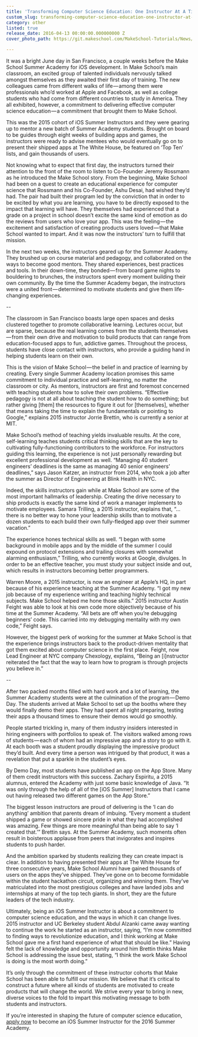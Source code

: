 ```yaml
---
title: 'Transforming Computer Science Education: One Instructor At A Time'
custom_slug: transforming-computer-science-education-one-instructor-at-a-time
category: other
listed: true
release_date: 2016-04-13 00:00:00.000000000 Z
cover_photo_path: https://git.makeschool.com/MakeSchool-Tutorials/News/672a3ae189939bdfb094a6831280ad7079f1234d//f6f7b3b1-3c88-43dc-a69f-805e5c7f1c26/cover_photo.jpeg

---
```

It was a bright June day in San Francisco, a couple weeks before the Make School Summer Academy for iOS development. In Make School’s main classroom, an excited group of talented individuals nervously talked amongst themselves as they awaited their first day of training. The new colleagues came from different walks of life — among them were professionals who’d worked at Apple and Facebook, as well as college students who had come from different countries to study in America. They all exhibited, however, a commitment to delivering effective computer science education — a commitment that brought them to Make School.

This was the 2015 cohort of iOS Summer Instructors and they were gearing up to mentor a new batch of Summer Academy students. Brought on board to be guides through eight weeks of building apps and games, the instructors were ready to advise mentees who would eventually go on to present their shipped apps at The White House, be featured on ‘Top Ten’ lists, and gain thousands of users.

Not knowing what to expect that first day, the instructors turned their attention to the front of the room to listen to Co-Founder Jeremy Rossmann as he introduced the Make School story. From the beginning, Make School had been on a quest to create an educational experience for computer science that Rossmann and his Co-Founder, Ashu Desai, had wished they’d had. The pair had built their program led by the conviction that in order to be excited by what you are learning, you have to be directly exposed to the impact that learning will have. They themselves had experienced that a grade on a project in school doesn’t excite the same kind of emotion as do the reviews from users who love your app. This was the feeling — the excitement and satisfaction of creating products users loved — that Make School wanted to impart. And it was now the instructors’ turn to fulfill that mission.

In the next two weeks, the instructors geared up for the Summer Academy. They brushed up on course material and pedagogy, and collaborated on the ways to become good mentors. They shared experiences, best practices and tools. In their down-time, they bonded — from board game nights to bouldering to brunches, the instructors spent every moment building their own community. By the time the Summer Academy began, the instructors were a united front — determined to motivate students and give them life-changing experiences.

--

The classroom in San Francisco boasts large open spaces and desks clustered together to promote collaborative learning. Lectures occur, but are sparse, because the real learning comes from the students themselves — from their own drive and motivation to build products that can range from education-focused apps to fun, addictive games. Throughout the process, students have close contact with instructors, who provide a guiding hand in helping students learn on their own.

This is the vision of Make School — the belief in and practice of learning by creating. Every single Summer Academy location promises this same commitment to individual practice and self-learning, no matter the classroom or city. As mentors, instructors are first and foremost concerned with teaching students how to solve their own problems. “Effective pedagogy is not at all about teaching the student how to do something; but rather giving [them] the resources to figure it out for [themselves], whether that means taking the time to explain the fundamentals or pointing to Google,” explains 2015 instructor Jorrie Brettin, who is currently a senior at MIT.

Make School’s method of teaching yields invaluable results. At the core, self-learning teaches students critical thinking skills that are the key to cultivating fully-functioning contributors to the workforce. For instructors guiding this learning, the experience is not just personally rewarding but excellent professional development as well. “Managing 40 student engineers’ deadlines is the same as managing 40 senior engineers’ deadlines,” says Jason Katzer, an instructor from 2014, who took a job after the summer as Director of Engineering at Blink Health in NYC.

Indeed, the skills instructors gain while at Make School are some of the most important hallmarks of leadership. Creating the drive necessary to ship products is exactly the same kind of work a manager implements to motivate employees. Samara Trilling, a 2015 instructor, explains that, “…there is no better way to hone your leadership skills than to motivate a dozen students to each build their own fully-fledged app over their summer vacation.”

The experience hones technical skills as well. “I began with some background in mobile apps and by the middle of the summer I could expound on protocol extensions and trailing closures with somewhat alarming enthusiasm,” Trilling, who currently works at Google, divulges. In order to be an effective teacher, you must study your subject inside and out, which results in instructors becoming better programmers.

Warren Moore, a 2015 instructor, is now an engineer at Apple’s HQ, in part because of his experience teaching at the Summer Academy. “I got my new job because of my experience writing and teaching highly technical subjects. Make School helped me hone those skills.” 2015 instructor Austin Feight was able to look at his own code more objectively because of his time at the Summer Academy. “All bets are off when you’re debugging beginners’ code. This carried into my debugging mentality with my own code,” Feight says.

However, the biggest perk of working for the summer at Make School is that the experience brings instructors back to the product-driven mentality that got them excited about computer science in the first place. Feight, now Lead Engineer at NYC company Chexology, explains, “Being an [i]nstructor reiterated the fact that the way to learn how to program is through projects you believe in.”

--

After two packed months filled with hard work and a lot of learning, the Summer Academy students were at the culmination of the program — Demo Day. The students arrived at Make School to set up the booths where they would finally demo their apps. They had spent all night preparing, testing their apps a thousand times to ensure their demos would go smoothly.

People started trickling in, many of them industry insiders interested in hiring engineers with portfolios to speak of. The visitors walked among rows of students — each of whom had an impressive app and a story to go with it. At each booth was a student proudly displaying the impressive product they’d built. And every time a person was intrigued by that product, it was a revelation that put a sparkle in the student’s eyes.

By Demo Day, most students have published an app on the App Store. Many of them credit instructors with this success. Zachary Espiritu, a 2015 alumnus, entered the Academy with just some basic knowledge of Java. “It was only through the help of all of the [iOS Summer] Instructors that I came out having released two different games on the App Store.”

The biggest lesson instructors are proud of delivering is the ‘I can do anything’ ambition that parents dream of imbuing. “Every moment a student shipped a game or showed sincere pride in what they had accomplished was amazing. Few things are more meaningful than being able to say ‘I created that.’” Brettin says. At the Summer Academy, such moments often result in boisterous applause from peers that invigorates and inspires students to push harder.

And the ambition sparked by students realizing they can create impact is clear. In addition to having presented their apps at The White House for three consecutive years, Make School Alumni have gained thousands of users on the apps they’ve shipped. They’ve gone on to become formidable within the student hackathon circuit, organizing and winning them. They’ve matriculated into the most prestigious colleges and have landed jobs and internships at many of the top tech giants. In short, they are the future leaders of the tech industry.

Ultimately, being an iOS Summer Instructor is about a commitment to computer science education, and the ways in which it can change lives. 2015 instructor and UC Berkeley student Abdul Alzanki came away wanting to continue the work he started as an instructor, saying, “I’m now committed to finding ways to revolutionize education, and I think working at Make School gave me a first hand experience of what that should be like.” Having felt the lack of knowledge and opportunity around him Brettin thinks Make School is addressing the issue best, stating, “I think the work Make School is doing is the most worth doing.”

It’s only through the commitment of these instructor cohorts that Make School has been able to fulfill our mission. We believe that it’s critical to construct a future where all kinds of students are motivated to create products that will change the world. We strive every year to bring in new, diverse voices to the fold to impart this motivating message to both students and instructors.

If you’re interested in shaping the future of computer science education, [apply now](https://www.makeschool.com/jobs) to become an iOS Summer Instructor for the 2016 Summer Academy.